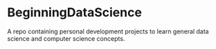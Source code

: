 # BeginningDataScience
A repo containing personal development projects to learn general data science and computer science concepts. 

